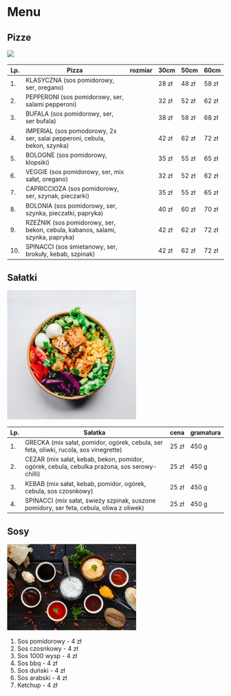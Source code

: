 # Menu

## Pizze

<img src = "img/aurelien-lemasson-theobald-x00CzBt4Dfk-unsplash.jpg" width = 300 >

|Lp.|Pizza                                                                            |rozmiar | 30cm | 50cm | 60cm |
|---|---------------------------------------------------------------------------------|--------|------|------|------|
|1. |KLASYCZNA (sos pomidorowy, ser, oregano)                                         |        |28 zł |48 zł |58 zł |
|2. |PEPPERONI (sos pomidorowy, ser, salami pepperoni)                                |        |32 zł |52 zł |62 zł |
|3. |BUFALA (sos pomidorowy, ser, ser bufala)                                         |        |38 zł |58 zł |68 zł |
|4. |IMPERIAL (sos pomodorowy, 2x ser, salai pepperoni, cebula, bekon, szynka)        |        |42 zł |62 zł |72 zł |
|5. |BOLOGNE (sos pomidorowy, klopsiki)                                               |        |35 zł |55 zł |65 zł | 
|6. |VEGGIE (sos pomidorowy, ser, mix sałat, oregano)                                 |        |32 zł |52 zł |62 zł |
|7. |CAPRICCIOZA (sos pomidorowy, ser, szynak, pieczarki)                             |        |35 zł |55 zł |65 zł |
|8. |BOLONIA (sos pomidorowy, ser, szynka, pieczatki, papryka)                        |        |40 zł |60 zł |70 zł |
|9. |RZEŹNIK (sos pomidorowy, ser, bekon, cebula, kabanos, salami, szynka, papryka)   |        |42 zł |62 zł |72 zł |
|10.|SPINACCI (sos śmietanowy, ser, brokuły, kebab, szpinak)                          |        |42 zł |62 zł |72 zł |

## Sałatki

<img src = "img/anh-nguyen-kcA-c3f_3FE-unsplash.jpg" width = 300>

|Lp.|Sałatka                                                                                      |cena     |gramatura|
|---|---------------------------------------------------------------------------------------------|---------|---------|
|1. |GRECKA (mix sałat, pomidor, ogórek, cebula, ser feta, oliwki, rucola, sos vinegrette)        | 25 zł   |  450 g  |
|2. |CEZAR (mix sałat, kebab, bekon, pomidor, ogórek, cebula, cebulka prażona, sos serowy-chilli) | 25 zł   |  450 g  |
|3. |KEBAB (mix sałat, kebab, pomidor, ogórek, cebula, sos czosnkowy)                             | 25 zł   |  450 g  |
|4. |SPINACCI (mix sałat, świeży szpinak, suszone pomidory, ser feta, cebula, oliwa z oliwek)     | 25 zł   |  450 g  |

## Sosy

<img src = "img/victoria-shes-XhJsHDEn5Xo-unsplash.jpg" width = 300>

1. Sos pomidorowy - 4 zł
2. Sos czosnkowy - 4 zł
3. Sos 1000 wysp - 4 zł
4. Sos bbq - 4 zł
5. Sos duński - 4 zł
6. Sos arabski - 4 zł
7. Ketchup - 4 zł

